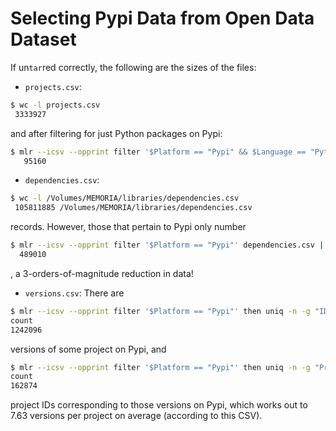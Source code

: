 # Selecting Pypi Data from Open Data Dataset
If un`tar`red correctly, the following are the sizes of the files:
 - `projects.csv`:
```bash
$ wc -l projects.csv
 3333927
``` 
and after filtering for just Python packages on Pypi:
```bash
$ mlr --icsv --opprint filter '$Platform == "Pypi" && $Language == "Python"' projects.csv | wc -l
   95160
```

 - `dependencies.csv`: 
```bash
$ wc -l /Volumes/MEMORIA/libraries/dependencies.csv
 105811885 /Volumes/MEMORIA/libraries/dependencies.csv
```
records. However, those that pertain to Pypi only number
```bash
$ mlr --icsv --opprint filter '$Platform == "Pypi"' dependencies.csv | wc -l
  489010
```
, a 3-orders-of-magnitude reduction in data!

 - `versions.csv`:
There are
```bash
$ mlr --icsv --opprint filter '$Platform == "Pypi"' then uniq -n -g "ID" versions.csv
count
1242096
```
versions of some project on Pypi, and

```bash
$ mlr --icsv --opprint filter '$Platform == "Pypi"' then uniq -n -g "Project ID" versions.csv
count
162874
```
project IDs corresponding to those versions on Pypi, which works out to
7.63 versions per project on average (according to this CSV).
